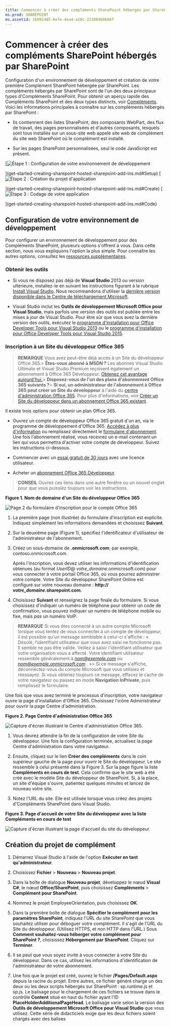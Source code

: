```yaml
---
title: Commencer à créer des compléments SharePoint hébergés par SharePoint
ms.prod: SHAREPOINT
ms.assetid: 1b992485-6efe-4ea4-a18c-221689b0b66f
---
```



# Commencer à créer des compléments SharePoint hébergés par SharePoint
Configuration d'un environnement de développement et création de votre première Complément SharePoint hébergée par SharePoint.
Les compléments hébergés par SharePoint sont de l'un des deux principaux types d'Compléments SharePoint. Pour obtenir un aperçu rapide des Compléments SharePoint et des deux types distincts, voir  [Compléments](sharepoint-add-ins.md). Voici les informations principales à connaître sur les compléments hébergés par SharePoint :
  
    
    


- Ils contiennent des listes SharePoint, des composants WebPart, des flux de travail, des pages personnalisées et d'autres composants, lesquels sont tous installés sur un sous-site web appelé site web de complément du site web SharePoint où le complément est installé.
    
  
- Sur les pages SharePoint personnalisées, seul le code JavaScript est présent.
    
  

 [![Étape 1 : Configuration de votre environnement de développement](images/6d3bbe0a-399e-4747-9e1a-01d42954ce32.png)
  
    
    
](get-started-creating-sharepoint-hosted-sharepoint-add-ins.md#Setup) [![Étape 2 : Création du projet d'application](images/d69871f6-c503-463b-bf96-4b6d7306c313.png)
  
    
    
](get-started-creating-sharepoint-hosted-sharepoint-add-ins.md#Create) [![Étape 3 : Codage de votre application](images/e5f8a9a2-e5fb-42d1-b19a-300178c626fb.png)
  
    
    
](get-started-creating-sharepoint-hosted-sharepoint-add-ins.md#Code)
  
    
    


## Configuration de votre environnement de développement
<a name="Setup"> </a>

Pour configurer un environnement de développement pour des Compléments SharePoint, plusieurs options s'offrent à vous. Dans cette section, nous vous expliquons l'option la plus simple. Pour connaître les autres options, consultez les  [ressources supplémentaires](#bk_addresources).
  
    
    

### Obtenir les outils


- Si vous ne disposez pas déjà de **Visual Studio** 2013 ou version ultérieure, installez-le en suivant les instructions figurant à la rubrique [Install Visual Studio](http://msdn.microsoft.com/library/da049020-cfda-40d7-8ff4-7492772b620f.aspx). Nous recommandons d'utiliser la  [dernière version disponible dans le Centre de téléchargement Microsoft](https://www.visualstudio.com/downloads/download-visual-studio-vs).
    
  
- Visual Studio inclut les **Outils de développement Microsoft Office pour Visual Studio**, mais parfois une version des outils est publiée entre les mises à jour de Visual Studio. Pour être sûr que vous avez la dernière version des outils, exécutez le [programme d'installation pour Office Developer Tools pour Visual Studio 2013](http://aka.ms/OfficeDevToolsForVS2013) ou le [programme d'installation pour Office Developer Tools pour Visual Studio 2015](http://aka.ms/OfficeDevToolsForVS2015).
    
  

### Inscription à un Site du développeur Office 365
<a name="o365_signup"> </a>


> **REMARQUE**
>  Vous avez peut-être déjà accès à un Site du développeur Office 365.> **Êtes-vous abonné à MSDN ?** Les abonnés Visual Studio Ultimate et Visual Studio Premium reçoivent également un abonnement à Office 365 Développeur. [Obtenez cet avantage aujourd'hui.](https://msdn.microsoft.com/subscriptions/manage/default.aspx)> **Disposez-vous de l'un des plans d'abonnement Office 365 suivants ?**> **Si oui, un administrateur de l'abonnement à Office 365 peut créer un Site du développeur** à l'aide du [centre d'administration Office 365](https://portal.microsoftonline.com/admin/default.aspx). Pour plus d'informations, voir  [Créer un Site du développeur dans un abonnement Office 365 existant](create-a-developer-site-on-an-existing-office-365-subscription.md). 
  
    
    

Il existe trois options pour obtenir un plan Office 365.
  
    
    

- Ouvrez un compte de développeur Office 365 gratuit d'un an, via le programme de développement d'Office 365.  [Accédez à plus d'information](http://dev.office.com/devprogram) ou remplissez directement le [formulaire d'abonnement](https://profile.microsoft.com/RegSysProfileCenter/wizardnp.aspx?wizid=14b845d0-938c-45af-b061-f798fbb4d170). Une fois l'abonnement réalisé, vous recevrez un e-mail contenant un lien qui vous permettra d'activer votre compte de développeur. Suivez les instructions ci-dessous.
    
  
- Commencer avec un  [essai gratuit de 30 jours](https://portal.microsoftonline.com/Signup/MainSignUp.aspx?OfferId=6881A1CB-F4EB-4db3-9F18-388898DAF510&amp;DL=DEVELOPERPACK) avec une licence utilisateur.
    
  
- Acheter un  [abonnement Office 365 Développeur](https://portal.microsoftonline.com/Signup/MainSignUp.aspx?OfferId=C69E7747-2566-4897-8CBA-B998ED3BAB88&amp;DL=DEVELOPERPACK).
    
  

> **CONSEIL**
> Ouvrez ces liens dans une autre fenêtre ou un nouvel onglet pour que vous puissiez toujours voir les instructions. 
  
    
    


**Figure 1. Nom de domaine d'un Site du développeur Office 365**

  
    
    

  
    
    
![Page 2 du formulaire d'inscription pour le compte Office 365](images/ff384c69-56bf-4ceb-81c3-8b874e2407f0.png)
  
    
    

  
    
    

  
    
    

1. La première page (non illustrée) du formulaire d'inscription est explicite. Indiquez simplement les informations demandées et choisissez **Suivant**.
    
  
2. Sur la deuxième page (Figure 1), spécifiez l'identificateur d'utilisateur de l'administrateur de l'abonnement.
    
  
3. Créez un sous-domaine de **.onmicrosoft.com**; par exemple, contoso.onmicrosoft.com.
    
    Après l'inscription, vous devez utiliser les informations d'identification obtenues (au format  _UserID_@ _votre_domaine_.onmicrosoft.com) pour vous connecter à votre portail Office 365, où vous pourrez administrer votre compte. Votre Site du développeur SharePoint Online est configuré sur votre nouveau domaine : **http:// _votre_domaine_.sharepoint.com**.
    
  
4. Choisissez **Suivant** et renseignez la page finale du formulaire. Si vous choisissez d'indiquer un numéro de téléphone pour obtenir un code de confirmation, vous pouvez indiquer un numéro de téléphone mobile ou fixe, mais *pas*  un numéro VoIP.
    
  

    
> **REMARQUE**
> Si vous êtes connecté à un autre compte Microsoft lorsque vous tentez de vous connecter à un compte de développeur, il est possible qu'un message semblable à celui-ci s'affiche : « Désolé, l'identifiant utilisateur que vous avez saisi ne fonctionne pas. Il semble ne pas être valide. Veillez à saisir l'identifiant utilisateur que votre organisation vous a affecté. Votre identifiant utilisateur ressemble généralement à  *nom@exemple.com*  ou *nom@exemple.onmicrosoft.com*  . »> Si ce message s'affiche, déconnectez-vous du compte Microsoft que vous utilisiez et réessayez. Si vous obtenez toujours ce message, effacez le cache de votre navigateur ou passez en mode **Navigation InPrivate**, puis remplissez le formulaire. 
  
    
    

Une fois que vous avez terminé le processus d'inscription, votre navigateur ouvre la page d'installation d'Office 365. Choisissez l'icône Administrateur pour ouvrir la page Centre d'administration.
  
    
    

**Figure 2. Page Centre d'administration Office 365**

  
    
    

  
    
    
![Capture d'écran illustrant le Centre d'administration Office 365.](images/SP15_Office365AdminInset_border.png)
  
    
    

  
    
    

1. Vous devrez attendre la fin de la configuration de votre Site du développeur. Une fois la configuration terminée, actualisez la page Centre d'administration dans votre navigateur.
    
  
2. Ensuite, cliquez sur le lien **Créer des compléments** dans le coin supérieur gauche de la page pour ouvrir le Site du développeur. Le site ressemble à celui présenté dans la Figure 3. Sur la page figure la liste **Compléments en cours de test**. Cela confirme que le site web a été créé avec le modèle Site du développeur de SharePoint. Si, à la place, un site d'équipe s'ouvre, patientez quelques minutes et lancez de nouveau votre site.
    
  
3. Notez l'URL du site. Elle est utilisée lorsque vous créez des projets d'Compléments SharePoint dans Visual Studio.
    
  

**Figure 3. Page d'accueil de votre Site du développeur avec la liste Compléments en cours de test**

  
    
    

  
    
    
![Capture d'écran illustrant la page d'accueil du site du développeur.](images/SP15_DeveloperSiteHome_border.png)
  
    
    

  
    
    

  
    
    

## Création du projet de complément
<a name="Create"> </a>


1. Démarrez Visual Studio à l'aide de l'option **Exécuter en tant qu'administrateur**.
    
  
2. Choisissez **Fichier** > **Nouveau** > **Nouveau projet**.
    
  
3. Dans la boîte de dialogue **Nouveau projet**, développez le nœud **Visual C#**, le nœud **Office/SharePoint**, puis choisissez **Compléments** > **Complément pour SharePoint**.
    
  
4. Nommez le projet EmployeeOrientation, puis choisissez **OK**.
    
  
5. Dans la première boîte de dialogue **Spécifier le complément pour les paramètres SharePoint**, indiquez l'URL du site SharePoint que vous souhaitez utiliser pour déboguer votre complément. Il s'agit de l'URL du Site du développeur. (Utilisez HTTPS, et non HTTP dans l'URL.) Sous **Comment souhaitez-vous héberger votre complément pour SharePoint ?**, choisissez **Hébergement par SharePoint**. Cliquez sur **Terminer**.
    
  
6. Il se peut que vous soyez invité à vous connecter à votre Site du développeur. Dans ce cas, utilisez les informations d'identification de l'administrateur de votre abonnement.
    
  
7. Une fois que le projet est créé, ouvrez le fichier **/Pages/Default.aspx** depuis la racine du projet. Entre autres, ce fichier généré charge un des deux ou les deux scripts hébergés sur SharePoint : sp.runtime.js et sp.js. Le balisage pour le chargement de ces fichiers se trouve dans le contrôle **Content** situé en haut du fichier ayant l'ID **PlaceHolderAdditionalPageHead**. Le balisage varie selon la version des **Outils de développement Microsoft Office pour Visual Studio** que vous utilisez. Cette série de didacticiels exige que les deux fichiers soient chargés avec des balises **<script>** ordinaires dans le code HTML, et non des balises **<SharePoint:ScriptLink>**. Vérifiez que les lignes suivantes sont dans le contrôle **PlaceHolderAdditionalPageHead**,  *juste au-dessus*  de la ligne `<meta name="WebPartPageExpansion" content="full" />` :
    
 ```
  
<script type="text/javascript" src="/_layouts/15/sp.runtime.js"></script>
<script type="text/javascript" src="/_layouts/15/sp.js"></script> 

 ```


    Recherchez tout autre balisage dans le fichier, qui charge également l'un ou l'autre de ces fichiers, puis supprimez le balisage redondant. Enregistrez et fermez le fichier.
    
  

## Codage de votre complément
<a name="Code"> </a>

Pour votre première Complément SharePoint hébergée par SharePoint, nous allons inclure l'extension SharePoint classique : une liste personnalisée et une instance de liste.
  
    
    

1. Dans l' **Explorateur de solutions**, ouvrez le fichier AppManifest.xml.
    
  
2. Lorsque le concepteur de manifeste s'ouvre, ajoutez un espace entre les mots dans le champ **Title** de sorte qu'il indiqueEmployee Orientation . (Ne modifiez *pas*  le champ **Name**.)
    
  
3. Enregistrez et fermez le fichier.
    
  
4. Cliquez avec le bouton droit sur le projet dans l' **Explorateur de solutions** et choisissez **Ajouter** > **Nouveau dossier**. Nommez le dossier Listes.
    
  
5. Cliquez avec le bouton droit sur le nouveau dossier et choisissez **Ajouter** > **Nouvel élément**. La boîte de dialogue **Ajouter un nouvel élément** s'ouvre au niveau du nœud **Office/SharePoint**.
    
  
6. Choisissez **Liste**. Nommez-le NewEmployeeOrientation, puis choisissez **Ajouter**.
    
  
7. Dans la page **Choisir les paramètres de liste** de l' **Assistant Personnalisation de SharePoint**, conservez le nom d'affichage de la liste **NewEmployeeOrientation** comme valeur par défaut, cliquez sur la case d'option **Créer un modèle de liste personnalisable et une instance de liste de ce dernier**, puis sélectionnez **Par défaut (Liste personnalisée)** dans la liste déroulante. Ensuite, choisissez **Terminer**.
    
  
8. L'Assistant crée un modèle de liste **NewEmployeeOrientation** avec une instance de liste enfant nommée **NewEmployeeOrientationInstance**. Un concepteur de liste peut s'ouvrir. Il est utilisé à une étape ultérieure.
    
  
9. Développez le nœud **NewEmployeeOrientationInstance** dans l' **Explorateur de solutions**, si ce n'est déjà fait, afin de pouvoir distinguer clairement le fichier elements.xml qui est un enfant de la liste  *instance*  du fichier elements.xml qui est un enfant de la liste *modèle*  .
    
   **Nœud de listes dans l'Explorateur de solutions**

  

!\[Dossier de liste avec le modèle enfant NewEmployeeOrientation, qui lui-même possède trois enfants : une instance NewEmployeeOrientationInstance, un fichier elements.xml et un fichier schema.xml. L'instance elle-même possède un enfant nommé elements.xml.](images/10e5d116-d24b-4a44-bfff-cfbf2f971b1e.PNG)
  

    
    
  
10. Ouvrez l'enfant du fichier elements.xml du modèle de liste **NewEmployeeOrientation**.
    
  
11. Ajoutez des espaces à l'attribut **DisplayName** (pas l'attribut **Name**) pour le rendre plus convivial : « Orientation des nouveaux employés ».
    
  
12. Définissez l'attribut **Description** sur« Informations sur l'orientation des nouveaux employés. »
    
  
13. Conservez les valeurs par défaut de tous les autres attributs, enregistrez le fichier, puis fermez-le.
    
  
14. Si le concepteur de liste n'est pas ouvert, sélectionnez le nœud **NewEmployeeOrientation** dans l' **Explorateur de solutions**.
    
  
15. Ouvrez l'onglet **Liste** du concepteur. Cet onglet est utilisé afin de définir certaines valeurs pour la liste *instance*  , non pour la liste *modèle*  , mais il comporte quelques valeurs par défaut qu'il a hérité du modèle.
    
  
16. Remplacez les valeurs de cet onglet par celles-ci :
    
  - **Titre**:Nouveaux employés de Seattle
    
  
  - **URL de la liste**:Lists/NewEmployeesInSeattle
    
  
  - **Description**:Les nouveaux employés à Seattle.
    
  

    Conservez l'état par défaut des cases à cocher, enregistrez le fichier, puis fermez le concepteur.
    
  
17. L'instance de liste peut porter son ancien nom dans l' **Explorateur de solutions**. Si c'est le cas, ouvrez le menu contextuel de **NewEmployeeOrientationInstance**, sélectionnez **Renommer**, puis remplacez le nom par NewEmployeesInSeattle.
    
  
18. Ouvrez le fichier schema.xml.
    
  
19. Dans l'élément **View** dont la valeur **BaseViewID** est « 0 », remplacez l'élément **ViewFields** existant par le balisage ci-après. (Utilisez précisément ce GUID pour le **FieldRef** nommé `Title`.)
    
     *Des sauts de ligne peuvent survenir à des endroits bizarres dans ce fichier schema.xml généré automatiquement. Vérifiez que vous avez trouvé les balises de début et de fin correspondantes pour l'élément **ViewFields**. Ajoutez des sauts de ligne pour améliorer la lisibilité.* 
    


 ```
  
<ViewFields>
  <FieldRef Name="Title" ID="{fa564e0f-0c70-4ab9-b863-0177e6ddd247}" DisplayName="Employee" />
 </ViewFields>
 ```

20. Toujours dans le fichier schema.xml, dans l'élément **View** dont la valeur **BaseViewID** est « 1 », remplacez l'élément **ViewFields** existant par le balisage ci-après. (Utilisez précisément ce GUID pour le **FieldRef** nommé `LinkTitle`.)
    
 ```
  
<ViewFields>
  <FieldRef Name="LinkTitle" ID="{82642ec8-ef9b-478f-acf9-31f7d45fbc31}" DisplayName="Employee" />
</ViewFields>
 ```

21. Enregistrez le fichier schema.xml, puis fermez-le.
    
  
22. Ouvrez le fichier elements.xml qui est un enfant de la liste  *instance* **NewEmployeesInSeattle** (pas le fichier elements.xml qui est un enfant de la liste *modèle* **NewEmployeeOrientation**).
    
  
23. Dans ce fichier, remplissez la liste avec des données initiales. Pour cela, ajoutez le balisage d'élément **Data** suivant en tant qu'élément enfant de l'élément **ListInstance**.
    
 ```
  
<Data>
  <Rows>
    <Row>
      <Field Name="Title">Tom Higginbotham</Field>
    </Row>
    <Row>
      <Field Name="Title">Satomi Hayakawa</Field>
    </Row>
    <Row>
      <Field Name="Title">Cassi Hicks</Field>
    </Row>
    <Row>
      <Field Name="Title">Lertchai Treetawatchaiwong</Field>
    </Row>
  </Rows>
</Data>
 ```

24. Enregistrez et fermez le fichier.
    
  
25. Dans l' **Explorateur de solutions**, double-cliquez sur **Fonctionnalité1** pour ouvrir le concepteur de fonctionnalités. Dans le concepteur, définissez le champ **Titre** surComposants de l'orientation des nouveaux employés et définissez le champ **Description** surListes et autres composants pour l'orientation des employés dans la société. Enregistrez le fichier, puis fermez le concepteur.
    
  
26. Dans l' **Explorateur de solutions**, si **Fonctionnalité1** n'a pas été renommé automatiquement, ouvrez son menu contextuel, sélectionnez **Renommer**, puis attribuez le nom NewEmployeeOrientationComponents.
    
  
27. Ouvrez le fichier Default.aspx.
    
  
28. Recherchez l'élément **Content** ASP.NET avec l'ID **PlaceHolderPageTitleInTitleArea**. Remplacez la chaîne par défaut « Titre de la page » par « Nouveaux employés par emplacement ».
    
  
29. Recherchez l'élément **Content** ASP.NET avec l'ID **PlaceHolderMain**.  *Remplacez*  son contenu par le balisage ci-après. L'élément ` _spPageContextInfo` est un objet JavaScript que SharePoint inclut automatiquement dans la page. Sa propriété `webAbsoluteUrl` renvoie l'URL du web du complément.
    
 ```XML
  
<p><asp:HyperLink runat="server"
    NavigateUrl="JavaScript:window.location = _spPageContextInfo.webAbsoluteUrl + '/Lists/NewEmployeesInSeattle/AllItems.aspx';" 
    Text="New Employees in Seattle" /></p>

 ```


## Exécuter le complément et tester la liste
<a name="Code"> </a>


  
    
    

1. Utilisez la touche F5 pour déployer et exécuter votre complément. Visual Studio effectue une installation temporaire du complément sur votre site SharePoint de test et exécute immédiatement le complément. (Pour savoir comment les utilisateurs finaux exécutent une Complément SharePoint installée, consultez la rubrique  [Étapes suivantes](#Nextsteps).)
    
  
2. Lorsque la page par défaut du complément s'ouvre, choisissez le lien **Nouveaux employés de Seattle** pour ouvrir l'instance de liste personnalisée.
    
   **Page par défaut et page en mode liste**

  

!\[La page par défaut du complément s'affiche avec son titre Nouveaux employés par lieu. Il existe un lien portant le libellé Nouveaux employés de Seattle. Une flèche à partir de ce lien pointe vers la page d'affichage de liste pour la liste. Son titre est Nouveaux employés de Seattle, avec la liste en dessous.](images/9dc5cefe-083a-4807-bee6-473001f23db9.png)
  

    
    
  
3. Ajoutez et supprimez des éléments dans la liste.
    
  
4. Pour mettre fin à la session de débogage, fermez la fenêtre du navigateur ou arrêtez le débogage dans Visual Studio. Chaque fois que vous appuyez sur F5, Visual Studio retire la version précédente du complément et installe la dernière version disponible.
    
  
5. Vous allez travailler avec ce complément et la solution Visual Studio dans d'autres articles. Il est donc recommandé de retirer le complément une dernière fois lorsque vous avez terminé de travailler et n'allez pas le réutiliser pendant un moment. Cliquez avec le bouton droit de la souris sur le projet dans l' **Explorateur de solutions** et choisissez **Retirer**.
    
  

## 
<a name="Nextsteps"> </a>

Jusqu'à présent, il n'existe pas beaucoup d'informations d'orientation dans la liste. Nous en ajouterons dans des articles suivants de cette série. Mais tout d'abord, faisons une pause dans le codage pour en savoir plus sur le déploiement des Compléments SharePoint dans la rubrique  [Déployer et installer un complément hébergé par SharePoint pour SharePoint](deploy-and-install-a-sharepoint-hosted-sharepoint-add-in.md).
  
    
    

